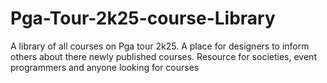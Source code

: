 # Pga-Tour-2k25-course-Library
A library of all courses on Pga tour 2k25. A place for designers to inform others about there newly published courses. Resource for societies, event programmers and anyone looking for courses 
